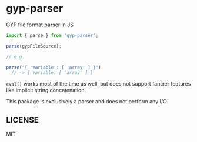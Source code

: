 # gyp-parser

GYP file format parser in JS

```js
import { parse } from 'gyp-parser';

parse(gypFileSource);

// e.g.

parse("{ 'variable': [ 'array' ] }")
  // -> { variable: [ 'array' ] }
```

`eval()` works most of the time as well, but does not support fancier features
like implicit string concatenation.

This package is exclusively a parser and does not perform any I/O.

## LICENSE

MIT
